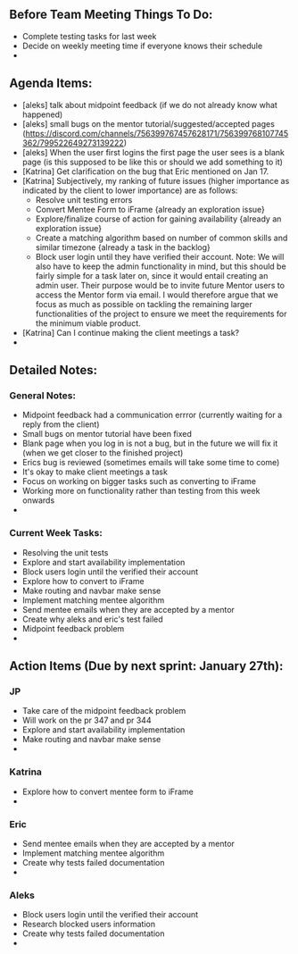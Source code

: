 ## Before Team Meeting Things To Do:
- Complete testing tasks for last week
- Decide on weekly meeting time if everyone knows their schedule
- 

## Agenda Items:
- [aleks] talk about midpoint feedback (if we do not already know what happened)
- [aleks] small bugs on the mentor tutorial/suggested/accepted pages (https://discord.com/channels/756399767457628171/756399768107745362/799522649273139222)
- [aleks] When the user first logins the first page the user sees is a blank page (is this supposed to be like this or should we add something to it)
- [Katrina] Get clarification on the bug that Eric mentioned on Jan 17. 
- [Katrina] Subjectively, my ranking of future issues (higher importance as indicated by the client to lower importance) are as follows: 
  -	Resolve unit testing errors 
  -	Convert Mentee Form to iFrame {already an exploration issue}
  -	Explore/finalize course of action for gaining availability {already an exploration issue}
  -	Create a matching algorithm based on number of common skills and similar timezone {already a task in the backlog}
  -	 Block user login until they have verified their account.
  Note: We will also have to keep the admin functionality in mind, but this should be fairly simple for a task later on, since it would entail creating an admin user. Their purpose would be to invite future Mentor users to access the Mentor form via email. I would therefore argue that we focus as much as possible on tackling the remaining larger functionalities of the project to ensure we meet the requirements for the minimum viable product.
- [Katrina] Can I continue making the client meetings a task?
- 

## Detailed Notes:
### General Notes:
- Midpoint feedback had a communication errror (currently waiting for a reply from the client)
- Small bugs on mentor tutorial have been fixed
- Blank page when you log in is not a bug, but in the future we will fix it (when we get closer to the finished project)
- Erics bug is reviewed (sometimes emails will take some time to come)
- It's okay to make client meetings a task
- Focus on working on bigger tasks such as converting to iFrame
- Working more on functionality rather than testing from this week onwards
- 

### Current Week Tasks:
- Resolving the unit tests
- Explore and start availability implementation
- Block users login until the verified their account
- Explore how to convert to iFrame
- Make routing and navbar make sense
- Implement matching mentee algorithm
- Send mentee emails when they are accepted by a mentor
- Create why aleks and eric's test failed
- Midpoint feedback problem
- 

## Action Items (Due by next sprint: January 27th):
### JP
- Take care of the midpoint feedback problem
- Will work on the pr 347 and pr 344
- Explore and start availability implementation
- Make routing and navbar make sense
- 

### Katrina
- Explore how to convert mentee form to iFrame
-

### Eric
- Send mentee emails when they are accepted by a mentor
- Implement matching mentee algorithm
- Create why tests failed documentation
-

### Aleks
- Block users login until the verified their account
- Research blocked users information
- Create why tests failed documentation
- 
